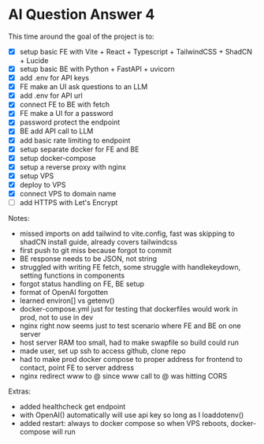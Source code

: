 # AI Question Answer 4

This time around the goal of the project is to:

- [x] setup basic FE with Vite + React + Typescript + TailwindCSS + ShadCN + Lucide
- [x] setup basic BE with Python + FastAPI + uvicorn
- [x] add .env for API keys
- [x] FE make an UI ask questions to an LLM
- [x] add .env for API url
- [x] connect FE to BE with fetch
- [x] FE make a UI for a password
- [x] password protect the endpoint
- [x] BE add API call to LLM
- [x] add basic rate limiting to endpoint
- [x] setup separate docker for FE and BE
- [x] setup docker-compose
- [x] setup a reverse proxy with nginx
- [x] setup VPS
- [x] deploy to VPS
- [x] connect VPS to domain name
- [ ] add HTTPS with Let's Encrypt

Notes:

- missed imports on add tailwind to vite.config, fast was skipping to shadCN install guide, already covers tailwindcss
- first push to git miss because forgot to commit
- BE response needs to be JSON, not string
- struggled with writing FE fetch, some struggle with handlekeydown, setting functions in components
- forgot status handling on FE, BE setup
- format of OpenAI forgotten
- learned environ[] vs getenv()
- docker-compose.yml just for testing that dockerfiles would work in prod, not to use in dev
- nginx right now seems just to test scenario where FE and BE on one server
- host server RAM too small, had to make swapfile so build could run
- made user, set up ssh to access github, clone repo
- had to make prod docker compose to proper address for frontend to contact, point FE to server address
- nginx redirect www to @ since www call to @ was hitting CORS

Extras:

- added healthcheck get endpoint
- with OpenAI() automatically will use api key so long as I loaddotenv()
- added restart: always to docker compose so when VPS reboots, docker-compose will run

